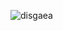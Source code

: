 ![disgaea](https://user-images.githubusercontent.com/73976939/114335834-9a4b9900-9b1b-11eb-98e5-3dc6608af4f7.gif)

